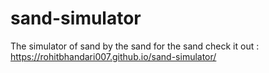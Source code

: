 # sand-simulator

The simulator of sand by the sand for the sand
 check it out : https://rohitbhandari007.github.io/sand-simulator/
